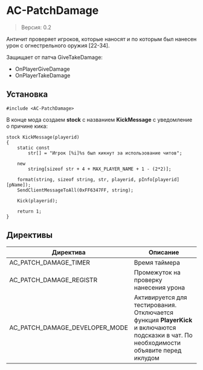 # AC-PatchDamage
> Версия: 0.2

Античит проверяет игроков, которые наносят и по которым был нанесен урон с огнестрельного оружия [22-34].

Защищает от патча GiveTakeDamage:
* OnPlayerGiveDamage
* OnPlayerTakeDamage

Установка
---------
```pawn
#include <AC-PatchDamage>
```
В конце мода создаем **stock** с названием **KickMessage** с уведомление о причине кика:
```pawn
stock KickMessage(playerid)
{
	static const
		str[] = "Игрок [%i]%s был кикнут за использование читов";

	new
		string[sizeof str + 4 + MAX_PLAYER_NAME + 1 - (2*2)];

	format(string, sizeof string, str, playerid, pInfo[playerid][pName]);
	SendClientMessageToAll(0xFF6347FF, string);
	
	Kick(playerid);

	return 1;
}
```

Директивы
---------
|Директива|Описание|
|---|---|
|AC_PATCH_DAMAGE_TIMER|Время таймера|
|AC_PATCH_DAMAGE_REGISTR|Промежуток на проверку нанесения урона|
|AC_PATCH_DAMAGE_DEVELOPER_MODE|Активируется для тестирования. Отключается функция **PlayerKick** и включаются подсказки в чат. По необходимости объявите перед иклудом|
